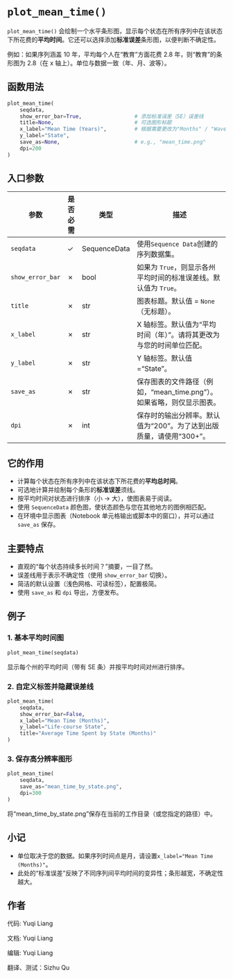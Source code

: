 # `plot_mean_time()`

`plot_mean_time()` 会绘制一个水平条形图，显示每个状态在所有序列中在该状态下所花费的**平均时间**。它还可以选择添加**标准误差**条形图，以便判断不确定性。

例如：如果序列涵盖 10 年，平均每个人在“教育”方面花费 2.8 年，则“教育”的条形图为 2.8（在 x 轴上）。单位与数据一致（年、月、波等）。

## 函数用法

```python
plot_mean_time(
    seqdata,
    show_error_bar=True,                 # 添加标准误差（SE）误差线
    title=None,                          # 可选图形标题
    x_label="Mean Time (Years)",         # 根据需要更改为"Months" / "Waves"
    y_label="State",
    save_as=None,                        # e.g., "mean_time.png"
    dpi=200
)
```

## 入口参数

| 参数               | 是否必需 | 类型           | 描述                                                                                          |
|------------------|----|--------------|---------------------------------------------------------------------------------------------|
| `seqdata`        | ✓  | SequenceData | 使用`Sequence Data`创建的序列数据集。                                                                   |
| `show_error_bar` | ✗  | bool         | 如果为 `True`，则显示各州平均时间的标准误差线。默认值为 `True`。                                                     |
| `title`          | ✗  | str          | 图表标题。默认值 = `None`（无标题）。                                                |
| `x_label`        | ✗  | str          | X 轴标签。默认值为“平均时间（年）”。请将其更改为与您的时间单位匹配。       |
| `y_label`        | ✗  | str          | Y 轴标签。默认值 =“State”。                                                 |
| `save_as`        | ✗  | str          | 保存图表的文件路径（例如，“mean_time.png”）。如果省略，则仅显示图表。|
| `dpi`            | ✗  | int          | 保存时的输出分辨率。默认值为“200”。为了达到出版质量，请使用“300+”。       |

## 它的作用

* 计算每个状态在所有序列中在该状态下所花费的**平均总时间**。
* 可选地计算并绘制每个条形的**标准误差**须线。
* 按平均时间对状态进行排序（小 → 大），使图表易于阅读。
* 使用 `SequenceData` 颜色图，使状态颜色与您在其他地方的图例相匹配。
* 在环境中显示图表（Notebook 单元格输出或脚本中的窗口），并可以通过 `save_as` 保存。

## 主要特点

* 直观的“每个状态持续多长时间？”摘要，一目了然。
* 误差线用于表示不确定性（使用 `show_error_bar` 切换）。
* 简洁的默认设置（浅色网格、可读标签），配置极简。
* 使用 `save_as` 和 `dpi` 导出，方便发布。

## 例子

### 1. 基本平均时间图

```python
plot_mean_time(seqdata)
```

显示每个州的平均时间（带有 SE 条）并按平均时间对州进行排序。

### 2. 自定义标签并隐藏误差线

```python
plot_mean_time(
    seqdata,
    show_error_bar=False,
    x_label="Mean Time (Months)",
    y_label="Life-course State",
    title="Average Time Spent by State (Months)"
)
```

### 3. 保存高分辨率图形

```python
plot_mean_time(
    seqdata,
    save_as="mean_time_by_state.png",
    dpi=300
)
```

将“mean_time_by_state.png”保存在当前的工作目录（或您指定的路径）中。

## 小记

* 单位取决于您的数据。如果序列时间点是月，请设置`x_label="Mean Time (Months)"`。
* 此处的“标准误差”反映了不同序列间平均时间的变异性；条形越宽，不确定性越大。

## 作者

代码: Yuqi Liang

文档: Yuqi Liang

编辑: Yuqi Liang

翻译、测试：Sizhu Qu